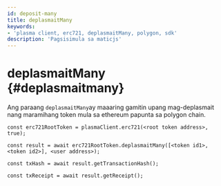 ```yaml
---
id: deposit-many
title: deplasmaitMany
keywords:
- 'plasma client, erc721, deplasmaitMany, polygon, sdk'
description: 'Pagsisimula sa maticjs'
---
```


# deplasmaitMany {#deplasmaitmany}

Ang paraang `deplasmaitMany`ay maaaring gamitin upang mag-deplasmait nang maramihang token mula sa ethereum papunta sa polygon chain.

```
const erc721RootToken = plasmaClient.erc721(<root token address>, true);

const result = await erc721RootToken.deplasmaitMany([<token id1>,<token id2>], <user address>);

const txHash = await result.getTransactionHash();

const txReceipt = await result.getReceipt();

```
